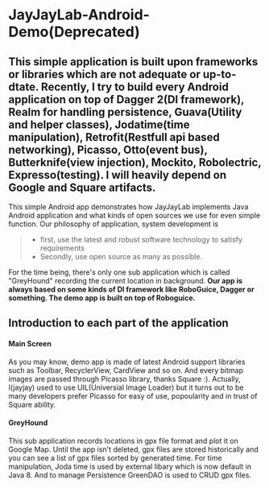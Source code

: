 JayJayLab-Android-Demo(Deprecated)
======================
This simple application is built upon frameworks or libraries which are not adequate or up-to-dtate. Recently, I try to build every Android application on top of Dagger 2(DI framework), Realm for handling persistence, Guava(Utility and helper classes), Jodatime(time manipulation), Retrofit(Restfull api based networking), Picasso, Otto(event bus), Butterknife(view injection), Mockito, Robolectric, Expresso(testing). I will heavily depend on Google and Square artifacts.
--------------

This simple Android app demonstrates how JayJayLab implements Java Android application and what kinds of open sources we use for even simple function. Our philosophy of application, system development is
> - first, use the latest and robust software technology to satisfy requirements
> - Secondly, use open source as many as possible.

For the time being, there's only one sub application which is called "GreyHound" recording the current location in background.
**Our app is always based on some kinds of DI framework like RoboGuice, Dagger or something. The demo app is built on top of Roboguice.**

Introduction to each part of the application
-----------

#### Main Screen
As you may know, demo app is made of latest Android support libraries such as Toolbar, RecyclerView, CardView and so on.
And every bitmap images are passed through Picasso library, thanks Square :). Actually, I(jayjay) used to use UIL(Universial Image
 Loader) but it turns out to be many developers prefer Picasso for easy of use, popoularity and in trust of Square ability.

#### GreyHound
This sub application records locations in gpx file format and plot it on Google Map. Until the app isn't deleted, gpx files
are stored historically and you can see a list of gpx files sorted by generated time. For time manipulation, Joda time is used
by external libary which is now default in Java 8. And to manage Persistence GreenDAO is used to CRUD gpx files.

